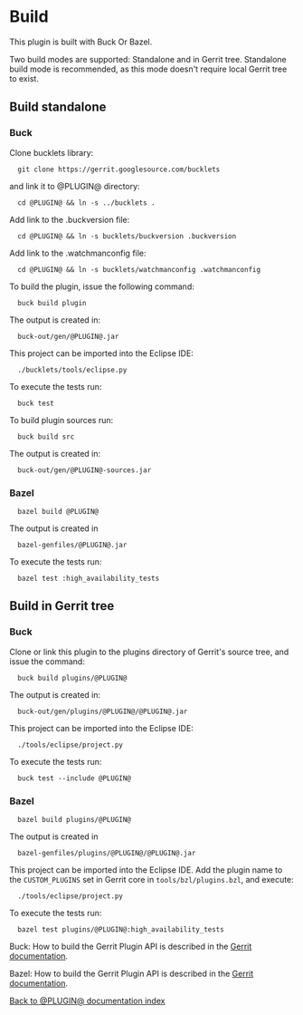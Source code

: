 Build
=====

This plugin is built with Buck Or Bazel.

Two build modes are supported: Standalone and in Gerrit tree. Standalone
build mode is recommended, as this mode doesn't require local Gerrit
tree to exist.

Build standalone
----------------

### Buck
Clone bucklets library:

```
  git clone https://gerrit.googlesource.com/bucklets

```
and link it to @PLUGIN@ directory:

```
  cd @PLUGIN@ && ln -s ../bucklets .
```

Add link to the .buckversion file:

```
  cd @PLUGIN@ && ln -s bucklets/buckversion .buckversion
```

Add link to the .watchmanconfig file:

```
  cd @PLUGIN@ && ln -s bucklets/watchmanconfig .watchmanconfig
```

To build the plugin, issue the following command:

```
  buck build plugin
```

The output is created in:

```
  buck-out/gen/@PLUGIN@.jar
```

This project can be imported into the Eclipse IDE:

```
  ./bucklets/tools/eclipse.py
```

To execute the tests run:

```
  buck test
```

To build plugin sources run:

```
  buck build src
```

The output is created in:

```
  buck-out/gen/@PLUGIN@-sources.jar
```

### Bazel

```
  bazel build @PLUGIN@
```

The output is created in

```
  bazel-genfiles/@PLUGIN@.jar
```

To execute the tests run:

```
  bazel test :high_availability_tests
```

Build in Gerrit tree
--------------------

### Buck

Clone or link this plugin to the plugins directory of Gerrit's source
tree, and issue the command:

```
  buck build plugins/@PLUGIN@
```

The output is created in:

```
  buck-out/gen/plugins/@PLUGIN@/@PLUGIN@.jar
```

This project can be imported into the Eclipse IDE:

```
  ./tools/eclipse/project.py
```

To execute the tests run:

```
  buck test --include @PLUGIN@
```

### Bazel

```
  bazel build plugins/@PLUGIN@
```

The output is created in

```
  bazel-genfiles/plugins/@PLUGIN@/@PLUGIN@.jar
```

This project can be imported into the Eclipse IDE.
Add the plugin name to the `CUSTOM_PLUGINS` set in
Gerrit core in `tools/bzl/plugins.bzl`, and execute:

```
  ./tools/eclipse/project.py
```

To execute the tests run:

```
  bazel test plugins/@PLUGIN@:high_availability_tests
```

Buck: How to build the Gerrit Plugin API is described in the [Gerrit
documentation](../../../Documentation/dev-buck.html#_extension_and_plugin_api_jar_files).

Bazel: How to build the Gerrit Plugin API is described in the [Gerrit
documentation](../../../Documentation/dev-bazel.html#_extension_and_plugin_api_jar_files).

[Back to @PLUGIN@ documentation index][index]

[index]: index.html

